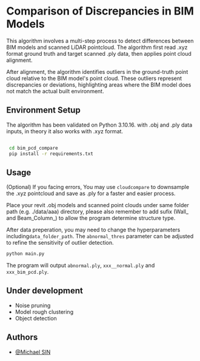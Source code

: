 # Comparison of Discrepancies in BIM Models

This algorithm involves a multi-step process to detect differences between BIM models and scanned LiDAR pointcloud. The algorithm first read .xyz format ground truth and target scanned .ply data, then applies point cloud alignment.

After alignment, the algorithm identifies outliers in the ground-truth point cloud relative to the BIM model's point cloud. These outliers represent discrepancies or deviations, highlighting areas where the BIM model does not match the actual built environment. 


## Environment Setup
 The algorithm has been validated on Python 3.10.16. with .obj and .ply data inputs, in theory it also works with .xyz format.
 
 ```bash
  
  cd bim_pcd_compare
  pip install -r requirements.txt
```

## Usage
(Optional) If you facing errors, You may use ```cloudcompare``` to downsample the .xyz pointcloud and save as .ply for a faster and easier process.

Place your revit .obj models and scanned point clouds under same folder path (e.g. ./data/aaa) directory,
please also remember to add sufix (Wall_ and Beam_Column_) to allow the program determine structure type.

After data preperation, you may need to change the hyperparameters including```data_folder_path```.
The ```abnormal_thres``` parameter can be adjusted to refine the sensitivity of outlier detection.
```bash
python main.py
```

The program will output ```abnormal.ply```, ```xxx__normal.ply``` and ```xxx_bim_pcd.ply```.





## Under development
- Noise pruning
- Model rough clustering
- Object detection


## Authors
- [@Michael SIN](https://www.github.com/Michael-Sin)
